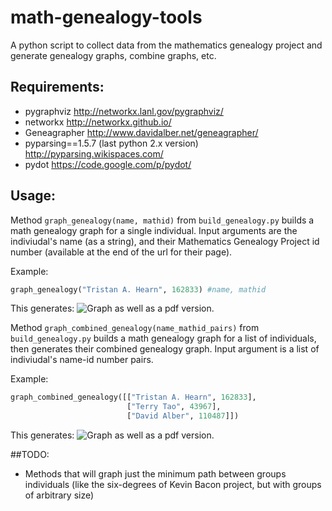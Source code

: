 math-genealogy-tools
=====================
A python script to collect data from the mathematics genealogy project and
generate genealogy graphs, combine graphs, etc.

## Requirements:
- pygraphviz http://networkx.lanl.gov/pygraphviz/
- networkx http://networkx.github.io/
- Geneagrapher http://www.davidalber.net/geneagrapher/
- pyparsing==1.5.7 (last python 2.x version) http://pyparsing.wikispaces.com/
- pydot https://code.google.com/p/pydot/

## Usage:
Method `graph_genealogy(name, mathid)` from `build_genealogy.py` builds a math genealogy graph for a single individual.
Input arguments are the indiviudal's name (as a string), and their Mathematics Genealogy Project id number (available at
the end of the url for their page).

Example:
```python
graph_genealogy("Tristan A. Hearn", 162833) #name, mathid
```
This generates:
![Graph](http://i.imgur.com/G9UtDYv.jpg)
as well as a pdf version.

Method `graph_combined_genealogy(name_mathid_pairs)` from `build_genealogy.py` builds a math genealogy graph for a list
of individuals, then generates their combined genealogy graph.
Input argument is a list of indiviudal's name-id number pairs.

Example:
```python
graph_combined_genealogy([["Tristan A. Hearn", 162833],
                          ["Terry Tao", 43967],
                          ["David Alber", 110487]])
```
This generates:
![Graph](http://i.imgur.com/zelQDx9.jpg)
as well as a pdf version.

##TODO:

- Methods that will graph just the minimum path between groups individuals (like the six-degrees of Kevin Bacon project,
but with groups of arbitrary size)
